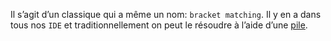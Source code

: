 Il s’agit d’un classique qui a même un nom: `bracket matching`. Il y en a dans tous nos `IDE` et traditionnellement on peut le résoudre à l’aide d’une [pile](https://www.geeksforgeeks.org/check-for-balanced-parentheses-in-an-expression/).